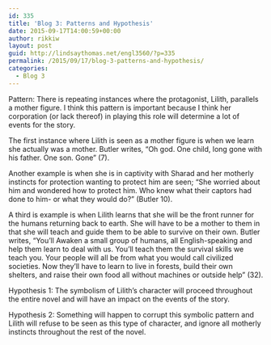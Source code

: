 ```yaml
---
id: 335
title: 'Blog 3: Patterns and Hypothesis'
date: 2015-09-17T14:00:59+00:00
author: rikkiw
layout: post
guid: http://lindsaythomas.net/engl3560/?p=335
permalink: /2015/09/17/blog-3-patterns-and-hypothesis/
categories:
  - Blog 3
---
```

Pattern: There is repeating instances where the protagonist, Lilith, parallels a mother figure. I think this pattern is important because I think her corporation (or lack thereof) in playing this role will determine a lot of events for the story.
  
The first instance where Lilith is seen as a mother figure is when we learn she actually was a mother. Butler writes, “Oh god. One child, long gone with his father. One son. Gone” (7).
  
Another example is when she is in captivity with Sharad and her motherly instincts for protection wanting to protect him are seen; “She worried about him and wondered how to protect him. Who knew what their captors had done to him- or what they would do?” (Butler 10).
  
A third is example is when Lilith learns that she will be the front runner for the humans returning back to earth. She will have to be a mother to them in that she will teach and guide them to be able to survive on their own. Butler writes, “You’ll Awaken a small group of humans, all English-speaking and help them learn to deal with us. You’ll teach them the survival skills we teach you. Your people will all be from what you would call civilized societies. Now they’ll have to learn to live in forests, build their own shelters, and raise their own food all without machines or outside help” (32).
  
Hypothesis 1: The symbolism of Lilith’s character will proceed throughout the entire novel and will have an impact on the events of the story.
  
Hypothesis 2: Something will happen to corrupt this symbolic pattern and Lilith will refuse to be seen as this type of character, and ignore all motherly instincts throughout the rest of the novel.